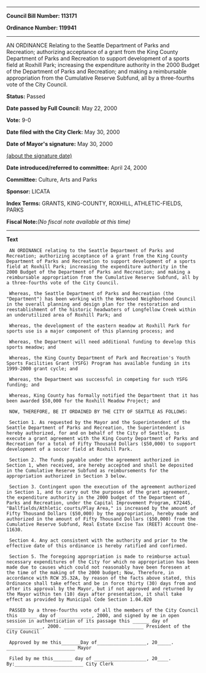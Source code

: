 

********

**Council Bill Number: 113171**
   
**Ordinance Number: 119941**
********

 AN ORDINANCE Relating to the Seattle Department of Parks and Recreation; authorizing acceptance of a grant from the King County Department of Parks and Recreation to support development of a sports field at Roxhill Park; increasing the expenditure authority in the 2000 Budget of the Department of Parks and Recreation; and making a reimbursable appropriation from the Cumulative Reserve Subfund, all by a three-fourths vote of the City Council.

**Status:** Passed
   
**Date passed by Full Council:** May 22, 2000
   
**Vote:** 9-0
   
**Date filed with the City Clerk:** May 30, 2000
   
**Date of Mayor's signature:** May 30, 2000
   
[(about the signature date)](/~public/approvaldate.htm)
   
   
   
**Date introduced/referred to committee:** April 24, 2000
   
**Committee:** Culture, Arts and Parks
   
**Sponsor:** LICATA
   
   
**Index Terms:** GRANTS, KING-COUNTY, ROXHILL, ATHLETIC-FIELDS, PARKS

**Fiscal Note:**_(No fiscal note available at this time)_

********

**Text**
   
```
 AN ORDINANCE relating to the Seattle Department of Parks and Recreation; authorizing acceptance of a grant from the King County Department of Parks and Recreation to support development of a sports field at Roxhill Park; increasing the expenditure authority in the 2000 Budget of the Department of Parks and Recreation; and making a reimbursable appropriation from the Cumulative Reserve Subfund, all by a three-fourths vote of the City Council.

 Whereas, the Seattle Department of Parks and Recreation (the "Department") has been working with the Westwood Neighborhood Council in the overall planning and design plan for the restoration and reestablishment of the historic headwaters of Longfellow Creek within an underutilized area of Roxhill Park; and

 Whereas, the development of the eastern meadow at Roxhill Park for sports use is a major component of this planning process; and

 Whereas, the Department will need additional funding to develop this sports meadow; and

 Whereas, the King County Department of Park and Recreation's Youth Sports Facilities Grant (YSFG) Program has available funding in its 1999-2000 grant cycle; and

 Whereas, the Department was successful in competing for such YSFG funding; and

 Whereas, King County has formally notified the Department that it has been awarded $50,000 for the Roxhill Meadow Project; and

 NOW, THEREFORE, BE IT ORDAINED BY THE CITY OF SEATTLE AS FOLLOWS:

 Section 1. As requested by the Mayor and the Superintendent of the Seattle Department of Parks and Recreation, the Superintendent is hereby authorized, for and on behalf of the City of Seattle, to execute a grant agreement with the King County Department of Parks and Recreation for a total of Fifty Thousand Dollars ($50,000) to support development of a soccer field at Roxhill Park.

 Section 2. The funds payable under the agreement authorized in Section 1, when received, are hereby accepted and shall be deposited in the Cumulative Reserve Subfund as reimbursements for the appropriation authorized in Section 3 below.

 Section 3. Contingent upon the execution of the agreement authorized in Section 1, and to carry out the purposes of the grant agreement, the expenditure authority in the 2000 budget of the Department of Parks and Recreation, under the Capital Improvement Program, K72445, "Ballfields/Athletic courts/Play Area," is increased by the amount of Fifty Thousand Dollars ($50,000) by the appropriation, hereby made and authorized in the amount of Fifty Thousand Dollars ($50,000) from the Cumulative Reserve Subfund, Real Estate Excise Tax (REET) Account One- 11630.

 Section 4. Any act consistent with the authority and prior to the effective date of this ordinance is hereby ratified and confirmed.

 Section 5. The foregoing appropriation is made to reimburse actual necessary expenditures of the City for which no appropriation has been made due to causes which could not reasonably have been foreseen at the time of the making of the 2000 budget; Now, Therefore, in accordance with RCW 35.32A, by reason of the facts above stated, this Ordinance shall take effect and be in force thirty (30) days from and after its approval by the Mayor, but if not approved and returned by the Mayor within ten (10) days after presentation, it shall take effect as provided by Municipal Code Section 1.04.020

 PASSED by a three-fourths vote of all the members of the City Council this ______ day of ____________, 2000, and signed by me in open session in authentication of its passage this ______ day of _____________, 2000. _____________________________ President of the City Council

 Approved by me this_______Day of__________________, 20_____. _________________________ Mayor

 Filed by me this_______ day of ___________________, 20____. By:_________________________ City Clerk

```
